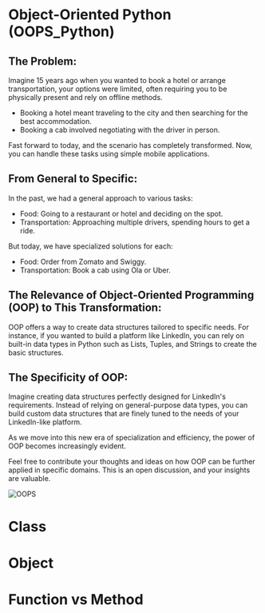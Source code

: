 # Object-Oriented Python (OOPS_Python)

## The Problem:

Imagine 15 years ago when you wanted to book a hotel or arrange transportation, your options were limited, often requiring you to be physically present and rely on offline methods. 

- Booking a hotel meant traveling to the city and then searching for the best accommodation.
- Booking a cab involved negotiating with the driver in person.

Fast forward to today, and the scenario has completely transformed. Now, you can handle these tasks using simple mobile applications.

## From General to Specific:

In the past, we had a general approach to various tasks:

- Food: Going to a restaurant or hotel and deciding on the spot.
- Transportation: Approaching multiple drivers, spending hours to get a ride.

But today, we have specialized solutions for each:

- Food: Order from Zomato and Swiggy.
- Transportation: Book a cab using Ola or Uber.

## The Relevance of Object-Oriented Programming (OOP) to This Transformation:

OOP offers a way to create data structures tailored to specific needs. For instance, if you wanted to build a platform like LinkedIn, you can rely on built-in data types in Python such as Lists, Tuples, and Strings to create the basic structures.

## The Specificity of OOP:

Imagine creating data structures perfectly designed for LinkedIn's requirements. Instead of relying on general-purpose data types, you can build custom data structures that are finely tuned to the needs of your LinkedIn-like platform.

As we move into this new era of specialization and efficiency, the power of OOP becomes increasingly evident.

Feel free to contribute your thoughts and ideas on how OOP can be further applied in specific domains. This is an open discussion, and your insights are valuable.

![OOPS](https://d1m75rqqgidzqn.cloudfront.net/wp-data/2022/07/01101325/oops-concept.png)

# Class

# Object

# Function vs Method
